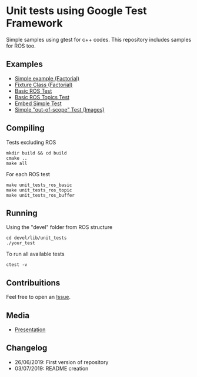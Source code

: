 # Unit tests using Google Test Framework

Simple samples using gtest for c++ codes. This repository includes samples for ROS too.

## Examples
- [Simple example (Factorial)](basic_factorial/factorial.cpp)
- [Fixture Class (Factorial)](basic_fixture/factorial_test.cpp)
- [Basic ROS Test](ros_test/test/ros_basic_test.cpp)
- [Basic ROS Topics Test](ros_test/test/ros_topic_test.cpp)
- [Embed Simple Test](ros_test/test/ros_buffer_test.cpp)
- [Simple "out-of-scope" Test (Images)](image_test/image_test.cpp)
 
## Compiling
Tests excluding ROS
```
mkdir build && cd build
cmake ..
make all
```
For each ROS test
```
make unit_tests_ros_basic
make unit_tests_ros_topic
make unit_tests_ros_buffer
```

## Running
Using the "devel" folder from ROS structure
```
cd devel/lib/unit_tests
./your_test
```
To run all available tests
```
ctest -v
```

## Contribuitions
Feel free to open an [Issue](https://github.com/lucasamparo/unit_tests/issues).

## Media
- <a href="https://docs.google.com/presentation/d/1lMtk-4C3U3mjAnuYhOP25-pU1MlAOL5bnnADVrPnem8/edit?usp=sharing" target="_blank">Presentation</a>
 
## Changelog
- 26/06/2019: First version of repository
- 03/07/2019: README creation
